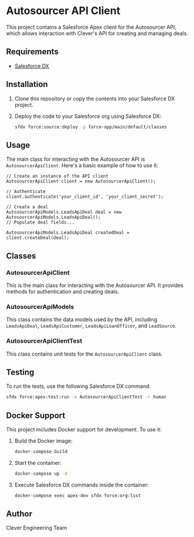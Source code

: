 # Autosourcer API Client

This project contains a Salesforce Apex client for the Autosourcer API, which allows interaction with Clever's API for creating and managing deals.

## Requirements

- [Salesforce DX](https://www.salesforce.com/products/platform/products/salesforce-dx/)

## Installation

1. Clone this repository or copy the contents into your Salesforce DX project.
2. Deploy the code to your Salesforce org using Salesforce DX:

   ```bash
   sfdx force:source:deploy -p force-app/main/default/classes
   ```

## Usage

The main class for interacting with the Autosourcer API is `AutosourcerApiClient`. Here's a basic example of how to use it:

```apex
// Create an instance of the API client
AutosourcerApiClient client = new AutosourcerApiClient();

// Authenticate
client.authenticate('your_client_id', 'your_client_secret');

// Create a deal
AutosourcerApiModels.LeadsApiDeal deal = new AutosourcerApiModels.LeadsApiDeal();
// Populate deal fields...

AutosourcerApiModels.LeadsApiDeal createdDeal = client.createDeal(deal);
```

## Classes

### AutosourcerApiClient

This is the main class for interacting with the Autosourcer API. It provides methods for authentication and creating deals.

### AutosourcerApiModels

This class contains the data models used by the API, including `LeadsApiDeal`, `LeadsApiCustomer`, `LeadsApiLoanOfficer`, and `LeadSource`.

### AutosourcerApiClientTest

This class contains unit tests for the `AutosourcerApiClient` class.

## Testing

To run the tests, use the following Salesforce DX command:

```bash
sfdx force:apex:test:run -n AutosourcerApiClientTest -r human
```

## Docker Support

This project includes Docker support for development. To use it:

1. Build the Docker image:
   ```bash
   docker-compose build
   ```

2. Start the container:
   ```bash
   docker-compose up -d
   ```

3. Execute Salesforce DX commands inside the container:
   ```bash
   docker-compose exec apex-dev sfdx force:org:list
   ```

## Author

Clever Engineering Team

